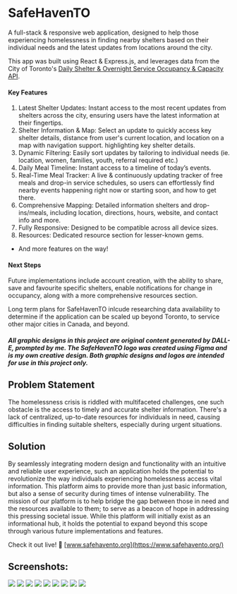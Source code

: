 # SafeHavenTO
A full-stack & responsive web application, designed to help those experiencing homelessness in finding nearby shelters based on their individual needs and the latest updates from locations around the city.

This app was built using React & Express.js, and leverages data from the City of Toronto's [Daily Shelter & Overnight Service Occupancy & Capacity API](https://open.toronto.ca/dataset/daily-shelter-overnight-service-occupancy-capacity/).

#### Key Features
1. Latest Shelter Updates: Instant access to the most recent updates from shelters across the city, ensuring users have the latest information at their fingertips.
2. Shelter Information & Map: Select an update to quickly access key shelter details, distance from user's current location, and location on a map with navigation support. highlighting key shelter details.
2. Dynamic Filtering: Easily sort updates by tailoring to individual needs (ie. location, women, families, youth, referral required etc.)
3. Daily Meal Timeline: Instant access to a timeline of today’s events.
4. Real-Time Meal Tracker: A live & continuously updating tracker of free meals and drop-in service schedules, so users can effortlessly find nearby events happening right now or starting soon, and how to get there.
5. Comprehensive Mapping: Detailed information shelters and drop-ins/meals, including location, directions, hours, website, and contact info and more.
6. Fully Responsive: Designed to be compatible across all device sizes.
7. Resources: Dedicated resource section for lesser-known gems.
* And more features on the way!

#### Next Steps
Future implementations include account creation, with the ability to share, save and favourite specific shelters, enable notifications for change in occupancy, along with a more comprehensive resources section.

Long term plans for SafeHavenTO inlcude researching data availability to determine if the application can be scaled up beyond Toronto, to service other major cities in Canada, and beyond.

##### All graphic designs in this project are original content generated by DALL-E, prompted by me.  The SafeHavenTO logo was created using Figma and is my own creative design.  Both graphic designs and logos are intended for use in this project only.

## Problem Statement
The homelessness crisis is riddled with multifaceted challenges, one such obstacle is the access to timely and accurate shelter information. There's a lack of centralized, up-to-date resources for individuals in need, causing difficulties in finding suitable shelters, especially during urgent situations.

## Solution
By seamlessly integrating modern design and functionality with an intuitive and reliable user experience, such an application holds the potential to revolutionize the way individuals experiencing homelessness access vital information.  This platform aims to provide more than just basic information, but also a sense of security during times of intense vulnerability.
The mission of our platform is to help bridge the gap between those in need and the resources available to them; to serve as a beacon of hope in addressing this pressing societal issue.  While this platform will initially exist as an informational hub, it holds the potential to expand beyond this scope through various future implementations and features.

Check it out live!
🔗 [www.safehavento.org](https://www.safehavento.org/)

## Screenshots:

<img src = "https://github.com/ffluxpavillion/SafeHavenTO/blob/master/client/src/assets/screenshots/SafeHavenTO_landing.png">
<img src = "https://github.com/ffluxpavillion/SafeHavenTO/blob/master/client/src/assets/screenshots/SafeHavenTO_menu.png">
<img src = "https://github.com/ffluxpavillion/SafeHavenTO/blob/master/client/src/assets/screenshots/SafeHavenTO_parallax-1.png">
<img src = "https://github.com/ffluxpavillion/SafeHavenTO/blob/master/client/src/assets/screenshots/SafeHavenTO_shelters-card.png">
<img src = "https://github.com/ffluxpavillion/SafeHavenTO/blob/master/client/src/assets/screenshots/SafeHavenTO_parallax-2.png">
<img src = "https://github.com/ffluxpavillion/SafeHavenTO/blob/master/client/src/assets/screenshots/SafeHavenTO_resources.png">
<img src = "https://github.com/ffluxpavillion/SafeHavenTO/blob/master/client/src/assets/screenshots/SafeHavenTO_parallax-3.png">
<img src = "https://github.com/ffluxpavillion/SafeHavenTO/blob/master/client/src/assets/screenshots/SafeHavenTO_about-us.png">
<img src = "https://github.com/ffluxpavillion/SafeHavenTO/blob/master/client/src/assets/screenshots/SafeHavenTO_footer.png">
